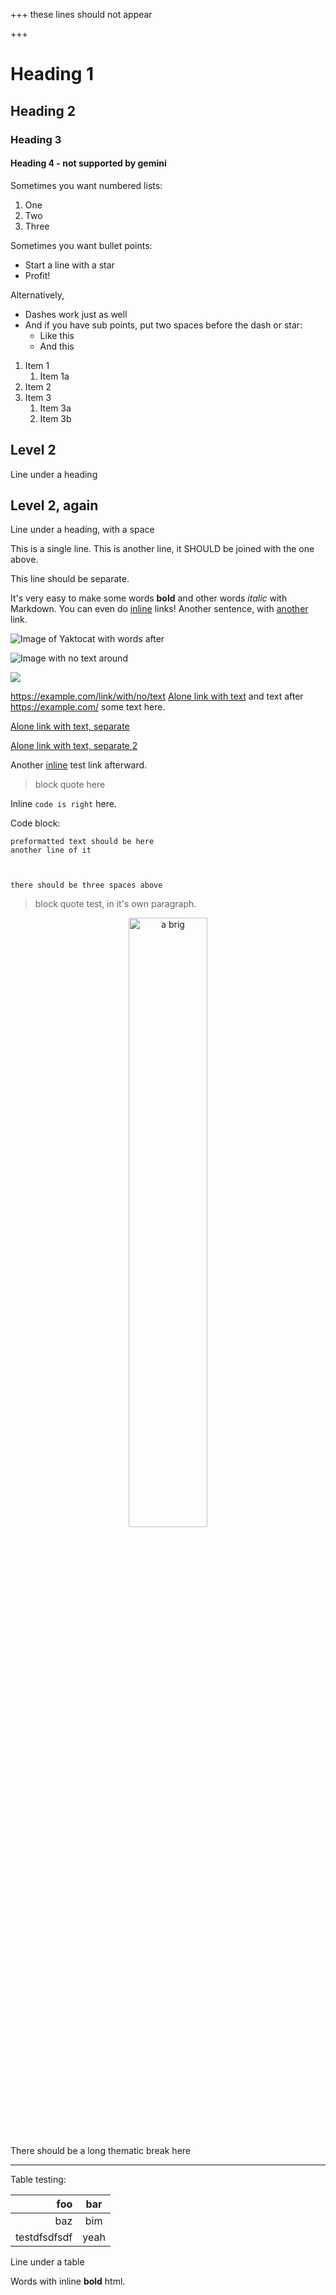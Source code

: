 +++
these lines should
not appear

+++

# Heading 1
## Heading 2
### Heading 3
#### Heading 4 - not supported by gemini

Sometimes you want numbered lists:
1. One
2. Two
3. Three

Sometimes you want bullet points:

* Start a line with a star
* Profit!

Alternatively,

- Dashes work just as well
- And if you have sub points, put two spaces before the dash or star:
  - Like this
  - And this

1. Item 1
   1. Item 1a
1. Item 2
1. Item 3
   1. Item 3a
   1. Item 3b


## Level 2
Line under a heading

## Level 2, again

Line under a heading, with a space

This is a single line.
This is another line, it SHOULD be joined with the one above.

This line should be separate.

It's very easy to make some words **bold** and other words *italic* with Markdown. You can even do [inline](http://google.com) links!
Another sentence, with [another](gemini://gus.guru/) link.

![Image of Yaktocat](https://octodex.github.com/images/yaktocat.png) with words after

![Image with no text around](https://octodex.github.com/images/yaktocat.png)

![](https://example.com/image-with-no-alt.jpg)


https://example.com/link/with/no/text
[Alone link with text](https://example.com/) and text after
https://example.com/
some text here.

[Alone link with text, separate](https://example.com)

[Alone link with text, separate 2](https://example.com)

Another [inline](https://exampledd.com) test link afterward.

> block quote here

Inline `code is right` here.

Code block:
```
preformatted text should be here
another line of it



there should be three spaces above
```

> block quote test, in it's own paragraph.

<center>  <!-- I know, that's not how you usually do it :) -->
<img src="https://raw.githubusercontent.com/sahib/brig/master/docs/logo.png" alt="a brig" width="50%">
</center>


There should be a long thematic break here

---

Table testing:

|          foo |  bar  |
| -----------: | :---: |
|          baz |  bim  |
| testdfsdfsdf | yeah  |
Line under a table

Words with inline <strong>bold</strong> html.
